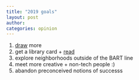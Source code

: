 ```yaml
---
title: "2019 goals"
layout: post
author: 
categories: opinion
---
```

1. [draw](http://emilydlu.com/portfolio) more
2. get a library card + [read](http://http://emilydlu/books)
3. explore neighborhoods outside of the BART line
4. meet more creative + non-tech people :)
6. abandon preconceived notions of successs